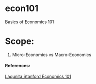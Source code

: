 # econ101
Basics of Economics 101

# Scope:
1. Micro-Economics vs Macro-Economics

#### References:
[Lagunita Stanford Economics 101](https://lagunita.stanford.edu/courses/course-v1:HumanitiesSciences+Econ1+Summer2017/about)

